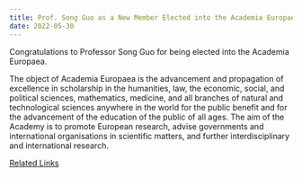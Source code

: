 ```yaml
---
title: Prof. Song Guo as a New Member Elected into the Academia Europaea
date: 2022-05-30
---
```


Congratulations to Professor Song Guo for being elected into the Academia Europaea.

<!--more-->

The object of Academia Europaea is the advancement and propagation of excellence in scholarship in the humanities, law, the economic, social, and political sciences, mathematics, medicine, and all branches of natural and technological sciences anywhere in the world for the public benefit and for the advancement of the education of the public of all ages. The aim of the Academy is to promote European research, advise governments and international organisations in scientific matters, and further interdisciplinary and international research.

[Related Links](https://www.ae-info.org/ae/Acad_Main/List_of_Members/Elected%20members%202022)
